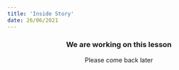 ```yaml
---
title: 'Inside Story'
date: 26/06/2021
---
```


### <center>We are working on this lesson</center>
<center>Please come back later</center>